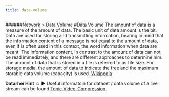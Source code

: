 ```yaml
---
title: data-volume
---
```

######[Network](../wiki/network-technology.html) > Data Volume
#Data Volume
The amount of data is a measure of the amount of data. The basic unit of data amount is the bit. Data are used for storing and transmitting information, bearing in mind that the information content of a message is not equal to the amount of data, even if is often used in this context, the word information when data are meant. The information content, in contrast to the amount of data can not be read immediately, and there are different approaches to determine him. The amount of data that is stored in a file is referred to as file size. For storage media, the amount of data to indicate the free and the maximum storable data volume (capacity) is used. <a href="https://de.wikipedia.org/wiki/Datenmenge" target="_blank">Wikipedia</a> 

**Datarhei Hint** ☺ ► Useful informatoin for dataset / data volume of a live stream can be found [Topic Video-Compression](../wiki/video-compression.html).